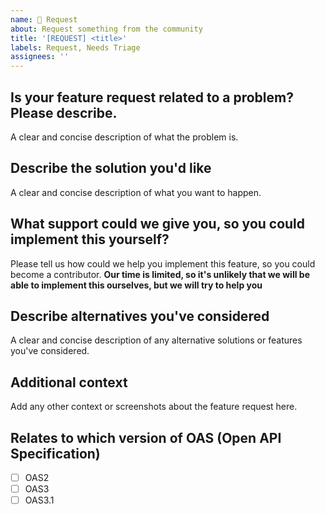 ```yaml
---
name: 🙏 Request
about: Request something from the community
title: '[REQUEST] <title>'
labels: Request, Needs Triage
assignees: ''
---
```


## Is your feature request related to a problem? Please describe.
A clear and concise description of what the problem is.

## Describe the solution you'd like
A clear and concise description of what you want to happen.

## What support could we give you, so you could implement this yourself?
Please tell us how could we help you implement this feature, so you could 
become a contributor. **Our time is limited, so it's unlikely that we will
be able to implement this ourselves, but we will try to help you**

## Describe alternatives you've considered
A clear and concise description of any alternative solutions or features you've considered.

## Additional context
Add any other context or screenshots about the feature request here.

## Relates to which version of OAS (Open API Specification)
- [ ] OAS2
- [ ] OAS3
- [ ] OAS3.1